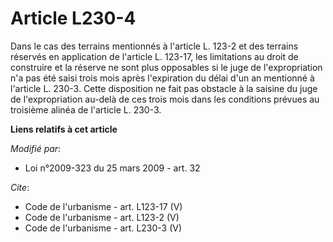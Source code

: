 # Article L230-4

Dans le cas des terrains mentionnés à l'article L. 123-2 et des terrains réservés en application de l'article L. 123-17, les
limitations au droit de construire et la réserve ne sont plus opposables si le juge de l'expropriation n'a pas été saisi
trois mois après l'expiration du délai d'un an mentionné à l'article L. 230-3. Cette disposition ne fait pas obstacle à la
saisine du juge de l'expropriation au-delà de ces trois mois dans les conditions prévues au troisième alinéa de l'article L.
230-3.

**Liens relatifs à cet article**

_Modifié par_:

  - Loi n°2009-323 du 25 mars 2009 - art. 32

_Cite_:

  - Code de l'urbanisme - art. L123-17 (V)
  - Code de l'urbanisme - art. L123-2 (V)
  - Code de l'urbanisme - art. L230-3 (V)
